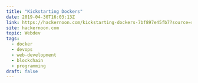 ```yaml
---
title: "Kickstarting Dockers"
date: 2019-04-30T16:03:13Z
link: https://hackernoon.com/kickstarting-dockers-7bf897e45fb7?source=rss----3a8144eabfe3---4
site: hackernoon.com
topic: Webdev
tags:
  - docker
  - devops
  - web-development
  - blockchain
  - programming
draft: false
---
```

